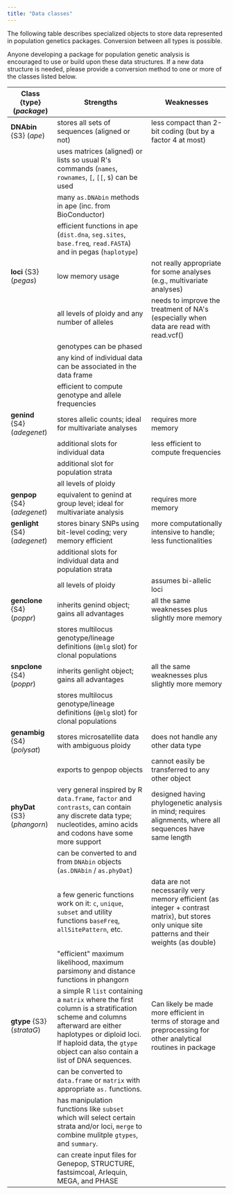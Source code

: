 ```yaml
---
title: "Data classes"
---
```


The following table describes specialized objects to store data represented in
population genetics packages. Conversion between all types is possible.

Anyone developing a package for population genetic analysis is encouraged to use or
build upon these data structures. If a new data structure is needed, please
provide a conversion method to one or more of the classes listed below.

|      Class {type} (*package*)     |      Strengths     |      Weaknesses     |
|-----------------------------------|--------------------|---------------------|
| **DNAbin** {S3} (*ape*) | stores all sets of sequences (aligned or not) | less compact than 2-bit coding (but by a factor 4 at most) |
| | uses matrices (aligned) or lists so usual R's commands (`names`, `rownames`, `[`, `[[`, `$`) can be used | |
| | many `as.DNAbin` methods in ape (inc. from BioConductor) | |
| | efficient functions in ape (`dist.dna`, `seg.sites`, `base.freq`, `read.FASTA`) and in pegas (`haplotype`) | |
| **loci** {S3} (*pegas*) | low memory usage | not really appropriate for some analyses (e.g., multivariate analyses)
| | all levels of ploidy and any number of alleles | needs to improve the treatment of NA's (especially when data are read with read.vcf() |
| | genotypes can be phased | |
| | any kind of individual data can be associated in the data frame | |
| | efficient to compute genotype and allele frequencies | |
| **genind** {S4} (*adegenet*) | stores allelic counts; ideal for multivariate analyses | requires more memory |
| | additional slots for individual data | less efficient to compute frequencies |
| | additional slot for population strata | |
| | all levels of ploidy | |
| **genpop** {S4} (*adegenet*) | equivalent to genind at group level; ideal for multivariate analysis | requires more memory |
| **genlight** {S4} (*adegenet*) | stores binary SNPs using bit-level coding; very memory efficient | more computationally intensive to handle; less functionalities |
| | additional slots for individual data and population strata | |
| | all levels of ploidy | assumes bi-allelic loci |
| **genclone** {S4} (*poppr*) | inherits genind object; gains all advantages | all the same weaknesses plus slightly more memory |
| | stores multilocus genotype/lineage definitions (`@mlg` slot) for clonal populations | |
| **snpclone** {S4} (*poppr*) | inherits genlight object; gains all advantages | all the same weaknesses plus slightly more memory |
| | stores multilocus genotype/lineage definitions (`@mlg` slot) for clonal populations | |
| **genambig** {S4} (*polysat*) | stores microsatellite data with ambiguous ploidy | does not handle any other data type |
| | exports to genpop objects | cannot easily be transferred to any other object |
| **phyDat** {S3} (*phangorn*) | very general inspired by R `data.frame`, `factor` and `contrasts`, can contain any discrete data type; nucleotides, amino acids and codons have some more support | designed having phylogenetic analysis in mind; requires alignments, where all sequences have same length |
| | can be converted to and from `DNAbin` objects (`as.DNAbin` / `as.phyDat`) | |
| | a few generic functions work on it: `c`, `unique`, `subset` and utility functions `baseFreq`, `allSitePattern`, etc. | data are not necessarily very memory efficient (as integer + contrast matrix), but stores only unique site patterns and their weights (as double) |
| | "efficient" maximum likelihood, maximum parsimony and distance functions in phangorn | |
| **gtype** {S3} (*strataG*) | a simple R `list` containing a `matrix` where the first column is a stratification scheme and columns afterward are either haplotypes or diploid loci. If haploid data, the `gtype` object can also contain a list of DNA sequences.| Can likely be made more efficient in terms of storage and preprocessing for other analytical routines in package |
| | can be converted to `data.frame` or `matrix` with appropriate `as.` functions. | |
| | has manipulation functions like `subset` which will select certain strata and/or loci, `merge` to combine mulitple `gtypes`, and `summary`. | |
| | can create input files for Genepop, STRUCTURE, fastsimcoal, Arlequin, MEGA, and PHASE | |

